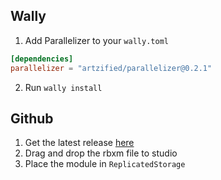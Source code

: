 ## Wally
1. Add Parallelizer to your `wally.toml`
```toml title="wally.toml"
[dependencies]
parallelizer = "artzified/parallelizer@0.2.1"
```
2. Run `wally install`


## Github
1. Get the latest release [here](https://github.com/artzified/parallelizer/releases)
2. Drag and drop the rbxm file to studio
3. Place the module in `ReplicatedStorage`
